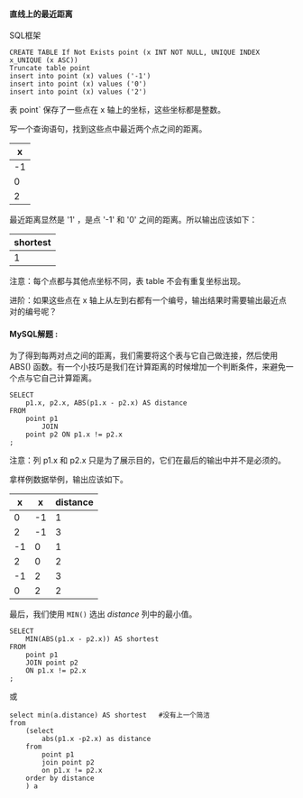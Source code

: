 ####  直线上的最近距离

SQL框架

```mysql
CREATE TABLE If Not Exists point (x INT NOT NULL, UNIQUE INDEX x_UNIQUE (x ASC))
Truncate table point
insert into point (x) values ('-1')
insert into point (x) values ('0')
insert into point (x) values ('2')
```

表 point` 保存了一些点在 x 轴上的坐标，这些坐标都是整数。

写一个查询语句，找到这些点中最近两个点之间的距离。

| x    |
| ---- |
| -1   |
| 0    |
| 2    |

最近距离显然是 '1' ，是点 '-1' 和 '0' 之间的距离。所以输出应该如下：

| shortest |
| -------- |
| 1        |


注意：每个点都与其他点坐标不同，表 table 不会有重复坐标出现。

进阶：如果这些点在 x 轴上从左到右都有一个编号，输出结果时需要输出最近点对的编号呢？

#### MySQL解题  :

为了得到每两对点之间的距离，我们需要将这个表与它自己做连接，然后使用 ABS() 函数。有一个小技巧是我们在计算距离的时候增加一个判断条件，来避免一个点与它自己计算距离。

```mysql
SELECT
    p1.x, p2.x, ABS(p1.x - p2.x) AS distance
FROM
    point p1
        JOIN
    point p2 ON p1.x != p2.x
;
```

注意：列 p1.x 和 p2.x 只是为了展示目的，它们在最后的输出中并不是必须的。

拿样例数据举例，输出应该如下。

| x    | x    | distance |
| ---- | ---- | -------- |
| 0    | -1   | 1        |
| 2    | -1   | 3        |
| -1   | 0    | 1        |
| 2    | 0    | 2        |
| -1   | 2    | 3        |
| 0    | 2    | 2        |

最后，我们使用 `MIN()` 选出 *distance* 列中的最小值。

```mysql
SELECT
    MIN(ABS(p1.x - p2.x)) AS shortest
FROM
    point p1
    JOIN point p2 
    ON p1.x != p2.x   
;
```

或

```mysql
select min(a.distance) AS shortest   #没有上一个简洁
from 
    (select 
        abs(p1.x -p2.x) as distance
    from 
        point p1 
        join point p2 
        on p1.x != p2.x
    order by distance
    ) a

```



